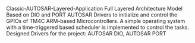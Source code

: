 Classic-AUTOSAR-Layered-Application
Full Layered Architecture Model Based on DIO and PORT AUTOSAR Drivers to initialize and control the GPIOs of TM4C ARM-based Microcontrollers. A simple operating system with a time-triggered based scheduler is implemented to control the tasks. Designed Drivers for the project: AUTOSAR DIO, AUTOSAR PORT
